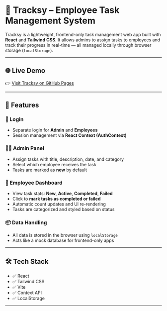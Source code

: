 # 🚀 Tracksy – Employee Task Management System

Tracksy is a lightweight, frontend-only task management web app built with **React** and **Tailwind CSS**. It allows admins to assign tasks to employees and track their progress in real-time — all managed locally through browser storage (`localStorage`).

---

## 🌐 Live Demo

👉 [Visit Tracksy on GitHub Pages](https://official-ajeet.github.io/tracksy)

---

## 🧠 Features

### 👤 Login
- Separate login for **Admin** and **Employees**
- Session management via **React Context (AuthContext)**

### 👨‍💼 Admin Panel
- Assign tasks with title, description, date, and category
- Select which employee receives the task
- Tasks are marked as **new** by default

### 👷 Employee Dashboard
- View task stats: **New**, **Active**, **Completed**, **Failed**
- Click to **mark tasks as completed or failed**
- Automatic count updates and UI re-rendering
- Tasks are categorized and styled based on status

### 📦 Data Handling
- All data is stored in the browser using `localStorage`
- Acts like a mock database for frontend-only apps

---

## 🛠 Tech Stack

- ✅ React
- ✅ Tailwind CSS
- ✅ Vite
- ✅ Context API
- ✅ LocalStorage

---

